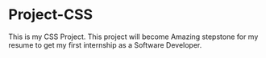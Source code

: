 # Project-CSS
This is my CSS Project.
This project will become Amazing stepstone for my resume to get my first internship as a Software Developer.
